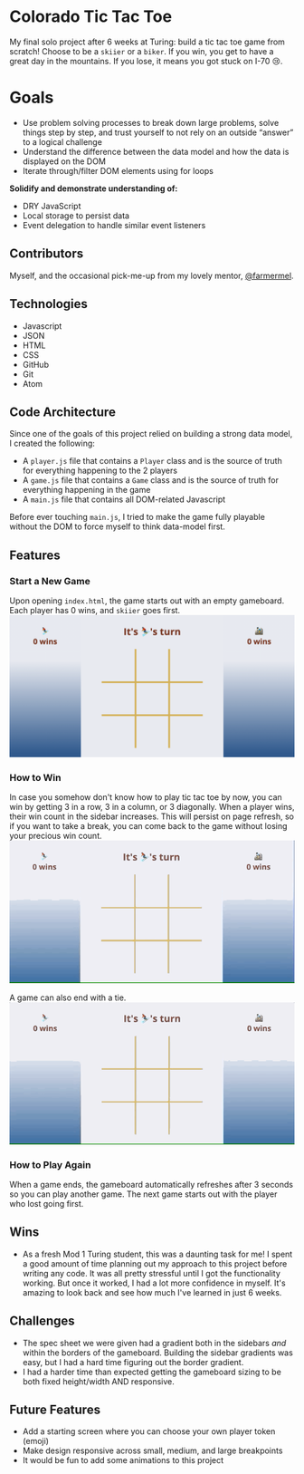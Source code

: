# Colorado Tic Tac Toe
My final solo project after 6 weeks at Turing: build a tic tac toe game from scratch! Choose to be a `skiier` or a `biker`. If you win, you get to have a great day in the mountains. If you lose, it means you got stuck on I-70 :cry:.

# Goals
- Use problem solving processes to break down large problems, solve things step by step, and trust yourself to not rely on an outside “answer” to a logical challenge
- Understand the difference between the data model and how the data is displayed on the DOM
- Iterate through/filter DOM elements using for loops

**Solidify and demonstrate understanding of:**
  * DRY JavaScript
  * Local storage to persist data
  * Event delegation to handle similar event listeners  

## Contributors
Myself, and the occasional pick-me-up from my lovely mentor, [@farmermel](https://github.com/farmermel).

## Technologies
- Javascript
- JSON
- HTML
- CSS
- GitHub
- Git
- Atom

## Code Architecture
Since one of the goals of this project relied on building a strong data model, I created the following:
- A `player.js` file that contains a `Player` class and is the source of truth for everything happening to the 2 players
- A `game.js` file that contains a `Game` class and is the source of truth for everything happening in the game
- A `main.js` file that contains all DOM-related Javascript

Before ever touching `main.js`, I tried to make the game fully playable without the DOM to force myself to think data-model first.

## Features

### Start a New Game
Upon opening `index.html`, the game starts out with an empty gameboard. Each player has 0 wins, and `skiier` goes first.
![Initial Screen](readme-images/initial-screen.png)

### How to Win
In case you somehow don't know how to play tic tac toe by now, you can win by getting 3 in a row, 3 in a column, or 3 diagonally. When a player wins, their win count in the sidebar increases. This will persist on page refresh, so if you want to take a break, you can come back to the game without losing your precious win count.
![Wins](readme-images/win.gif)

A game can also end with a tie.
![Draws](readme-images/tie.gif)

### How to Play Again
When a game ends, the gameboard automatically refreshes after 3 seconds so you can play another game. The next game starts out with the player who lost going first.

## Wins
- As a fresh Mod 1 Turing student, this was a daunting task for me! I spent a good amount of time planning out my approach to this project before writing any code. It was all pretty stressful until I got the functionality working. But once it worked, I had a lot more confidence in myself. It's amazing to look back and see how much I've learned in just 6 weeks.

## Challenges
- The spec sheet we were given had a gradient both in the sidebars _and_ within the borders of the gameboard. Building the sidebar gradients was easy, but I had a hard time figuring out the border gradient.
- I had a harder time than expected getting the gameboard sizing to be both fixed height/width AND responsive.

## Future Features
- Add a starting screen where you can choose your own player token (emoji)
- Make design responsive across small, medium, and large breakpoints
- It would be fun to add some animations to this project

